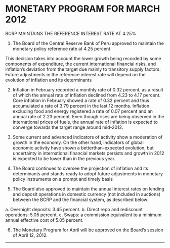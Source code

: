# MONETARY PROGRAM FOR MARCH 2012
 BCRP MAINTAINS THE REFERENCE INTEREST RATE AT 4.25%

1. The Board of the Central Reserve Bank of Peru approved to maintain the monetary policy
reference rate at 4.25 percent

This decision takes into account the lower growth being recorded by some components of
expenditure, the current international financial risks, and inflation’s deviation from the target
due mainly to transitory supply factors. Future adjustments in the reference interest rate will
depend on the evolution of inflation and its determinants

2. Inflation in February recorded a monthly rate of 0.32 percent, as a result of which the annual
rate of inflation declined from 4.23 to 4.17 percent. Core inflation in February showed a rate
of 0.32 percent and thus accumulated a rate of 3.79 percent in the last 12 months. Inflation
excluding food and energy registered a rate of 0.07 percent and an annual rate of 2.23
percent. Even though rises are being observed in the international prices of fuels, the annual
rate of inflation is expected to converge towards the target range around mid-2012.

3. Some current and advanced indicators of activity show a moderation of growth in the
economy. On the other hand, indicators of global economic activity have shown a betterthan-expected evolution, but uncertainty in international financial markets persists and
growth in 2012 is expected to be lower than in the previous year.

4. The Board continues to oversee the projection of inflation and its determinants and stands
ready to adopt future adjustments in monetary policy instruments on a prompt and timely
basis

5. The Board also approved to maintain the annual interest rates on lending and deposit
operations in domestic currency (not included in auctions) between the BCRP and the
financial system, as described below:

a. Overnight deposits: 3.45 percent.
b.  Direct repo and rediscount operations: 5.05 percent.
c. Swaps: a commission equivalent to a minimum annual effective cost of 5.05 percent.

6. The Monetary Program for April will be approved on the Board’s session of April 12, 2012.


-----

